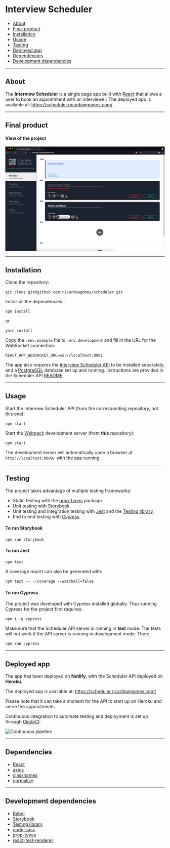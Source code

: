 # Interview Scheduler

- [About](#about)
- [Final product](#final-product)
- [Installation](#installation)
- [Usage](#usage)
- [Testing](#testing)
- [Deployed app](#deployed-app)
- [Dependencies](#dependencies)
- [Development dependencies](#development-dependencies)

---

## About

The **Interview Scheduler** is a single page app built with [React](https://reactjs.org/) that allows a user to book an appointment with an interviewer.
The deployed app is available at: https://scheduler.ricardowgomes.com/

---

## Final product

#### View of the project

![Showing appointments](./docs/view.jpeg)

---

## Installation

Clone the repository:

```shell
git clone git@github.com:ricardowgomes/scheduler.git
```

Install all the dependencies::

```shell
npm install
```
or
```shell
yarn install
```

Copy the `.env.example` file to `.env.development` and fill in the URL for the WebSocket connection:

```shell
REACT_APP_WEBSOCKET_URL=ws://localhost:8001
```

The app also requires the [Interview Scheduler API](https://github.com/ricardowgomes/scheduler-api) to be installed separately, and a [PostgreSQL](https://www.postgresql.org/) database set up and running. Instructions are provided in the Scheduler API [README](https://github.com/ricardowgomes/scheduler-api#readme).

---

## Usage

Start the Interview Scheduler API (from the corresponding repository, not this one):

```shell
npm start
```

Start the [Webpack](https://webpack.js.org/) development server (from **this** repository):

```shell
npm start
```

The development server will automatically open a browser at `http://localhost:8000/` with the app running.

---

## Testing

The project takes advantage of multiple testing frameworks:

- Static testing with the [prop-types](https://www.npmjs.com/package/prop-types) package.
- Unit testing with [Storybook](https://storybook.js.org/).
- Unit testing and integration testing with [Jest](https://jestjs.io/) and the [Testing library](https://testing-library.com/).
- End to end testing with [Cypress](https://www.cypress.io/).

#### To run Storybook

```shell
npm run storybook
```

#### To run Jest

```shell
npm test
```

A coverage report can also be generated with:

```shell
npm test -- --coverage --watchAll=false
```

#### To run Cypress

The project was developed with Cypress installed globally. Thus running Cypress for the project first requires:

```shell
npm i -g cypress
```

Make sure that the Scheduler API server is running in **test** mode. The tests will not work if the API server is running in development mode. Then:

```shell
npm run cypress
```

---

## Deployed app

The app has been deployed on **Netlify**, with the Scheduler API deployed on **Heroku**.

The deployed app is available at: https://scheduler.ricardowgomes.com/

Please note that it can take a moment for the API to start up on Heroku and serve the appointments.

Continuous integration to automate testing and deployment is set up through [CircleCI](https://circleci.com/):

![Continuous pipeline](./docs/continuous-pipeline.png)

---

## Dependencies

- [React](https://reactjs.org/)
- [axios](https://www.npmjs.com/package/axios)
- [classnames](https://www.npmjs.com/package/classnames)
- [normalize](https://www.npmjs.com/package/normalize)

---

## Development dependencies

- [Babel](https://babeljs.io/)
- [Storybook](https://storybook.js.org/)
- [Testing library](https://testing-library.com/)
- [node-sass](https://www.npmjs.com/package/node-sass)
- [prop-types](https://www.npmjs.com/package/prop-types)
- [react-test-renderer](https://reactjs.org/docs/test-renderer.html)